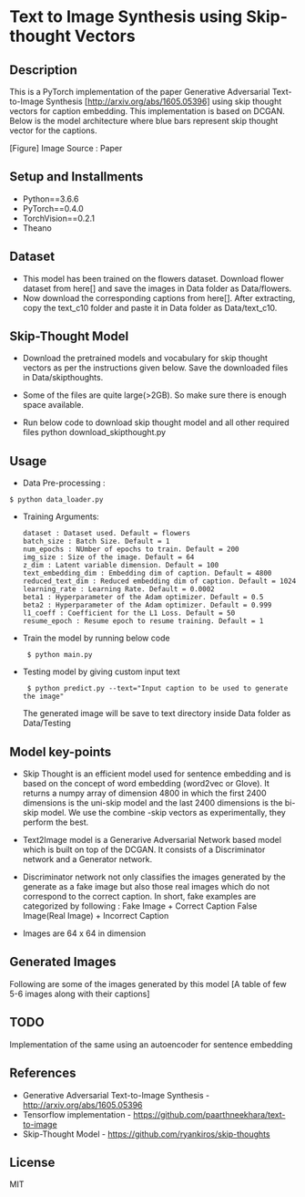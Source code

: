 # Text to Image Synthesis using Skip-thought Vectors

## Description
This is a PyTorch implementation of the paper Generative Adversarial Text-to-Image Synthesis [http://arxiv.org/abs/1605.05396] using skip thought vectors for caption embedding. This implementation is based on DCGAN. Below is the model architecture where blue bars represent skip thought vector for the captions.

[Figure]
Image Source : Paper

## Setup and Installments
  * Python==3.6.6
  * PyTorch==0.4.0
  * TorchVision==0.2.1
  * Theano

## Dataset
  * This model has been trained on the flowers dataset. Download flower dataset from here[] and save the images in Data folder as Data/flowers.
  * Now download the corresponding captions from here[]. After extracting, copy the text_c10 folder and paste it in Data folder as Data/text_c10.

## Skip-Thought Model
  * Download the pretrained models and vocabulary for skip thought vectors as per the instructions given below. Save the downloaded files in Data/skipthoughts.

  * Some of the files are quite large(>2GB). So make sure there is enough space available.

  * Run below code to download skip thought model and all other required files
  python download_skipthought.py


## Usage
  * Data Pre-processing :
  ```shell
  $ python data_loader.py
  ```

  * Training Arguments:
     ```shell
     dataset : Dataset used. Default = flowers
     batch_size : Batch Size. Default = 1
     num_epochs : NUmber of epochs to train. Default = 200
     img_size : Size of the image. Default = 64
     z_dim : Latent variable dimension. Default = 100
     text_embedding_dim : Embedding dim of caption. Default = 4800
     reduced_text_dim : Reduced embedding dim of caption. Default = 1024
     learning_rate : Learning Rate. Default = 0.0002
     beta1 : Hyperparameter of the Adam optimizer. Default = 0.5
     beta2 : Hyperparameter of the Adam optimizer. Default = 0.999
     l1_coeff : Coefficient for the L1 Loss. Default = 50
     resume_epoch : Resume epoch to resume training. Default = 1
     ```
  * Train the model by running below code
     ```shell
      $ python main.py
     ```
  * Testing model by giving custom input text
     ```shell
  	  $ python predict.py --text="Input caption to be used to generate the image"
     ```
  	The generated image will be save to text directory inside Data folder as Data/Testing 

## Model key-points

  * Skip Thought is an efficient model used for sentence embedding and is based on the concept of word
  embedding (word2vec or Glove). It returns a numpy array of dimension 4800 in which the first 2400
  dimensions is the uni-skip model and the last 2400 dimensions is the bi-skip model. We use the combine
  -skip vectors as experimentally, they perform the best.

  * Text2Image model is a Generarive Adversarial Network based model which is built on top of the DCGAN.
  It consists of a Discriminator network and a Generator network.

  * Discriminator network not only classifies the images generated by the generate as a fake image but also those real images which do not correspond to the correct caption. In short, fake examples are categorized by following :
  Fake Image + Correct Caption
  False Image(Real Image) + Incorrect Caption

  * Images are 64 x 64 in dimension

## Generated Images
Following are some of the images generated by this model
[A table of few 5-6 images along with their captions]

## TODO
Implementation of the same using an autoencoder for sentence embedding


## References
  * Generative Adversarial Text-to-Image Synthesis - http://arxiv.org/abs/1605.05396
  * Tensorflow implementation - https://github.com/paarthneekhara/text-to-image
  * Skip-Thought Model - https://github.com/ryankiros/skip-thoughts


## License
MIT

